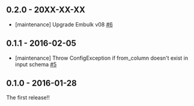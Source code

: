 ## 0.2.0 - 20XX-XX-XX

* [maintenance] Upgrade Embulk v08 [#6](https://github.com/treasure-data/embulk-filter-add_time/pull/6)

## 0.1.1 - 2016-02-05

* [maintenance] Throw ConfigException if from_column doesn't exist in input schema [#5](https://github.com/treasure-data/embulk-filter-add_time/pull/5)

## 0.1.0 - 2016-01-28

The first release!!
